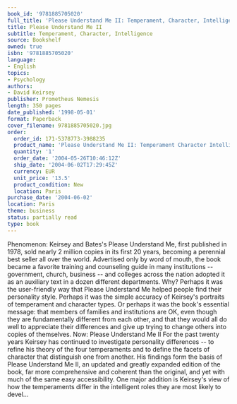 ```yaml
---
book_id: '9781885705020'
full_title: 'Please Understand Me II: Temperament, Character, Intelligence'
title: Please Understand Me II
subtitle: Temperament, Character, Intelligence
source: Bookshelf
owned: true
isbn: '9781885705020'
language:
- English
topics:
- Psychology
authors:
- David Keirsey
publisher: Prometheus Nemesis
length: 350 pages
date_published: '1998-05-01'
format: Paperback
cover_filename: 9781885705020.jpg
order:
  order_id: 171-5378773-3988235
  product_name: 'Please Understand Me II: Temperament Character Intelligence'
  quantity: '1'
  order_date: '2004-05-26T10:46:12Z'
  ship_date: '2004-06-02T17:29:45Z'
  currency: EUR
  unit_price: '13.5'
  product_condition: New
  location: Paris
purchase_date: '2004-06-02'
location: Paris
theme: business
status: partially read
type: book
---
```

Phenomenon: Keirsey and Bates's Please Understand Me, first published in 1978, sold nearly 2 million copies in its first 20 years, becoming a perennial best seller all over the world. Advertised only by word of mouth, the book became a favorite training and counseling guide in many institutions -- government, church, business -- and colleges across the nation adopted it as an auxiliary text in a dozen different departments. Why? Perhaps it was the user-friendly way that Please Understand Me helped people find their personality style. Perhaps it was the simple accuracy of Keirsey's portraits of temperament and character types. Or perhaps it was the book's essential message: that members of families and institutions are OK, even though they are fundamentally different from each other, and that they would all do well to appreciate their differences and give up trying to change others into copies of themselves.
Now: Please Understand Me II
For the past twenty years Keirsey has continued to investigate personality differences -- to refine his theory of the four temperaments and to define the facets of character that distinguish one from another. His findings form the basis of Please Understand Me II, an updated and greatly expanded edition of the book, far more comprehensive and coherent than the original, and yet with much of the same easy accessibility. One major addition is Keirsey's view of how the temperaments differ in the intelligent roles they are most likely to devel...
